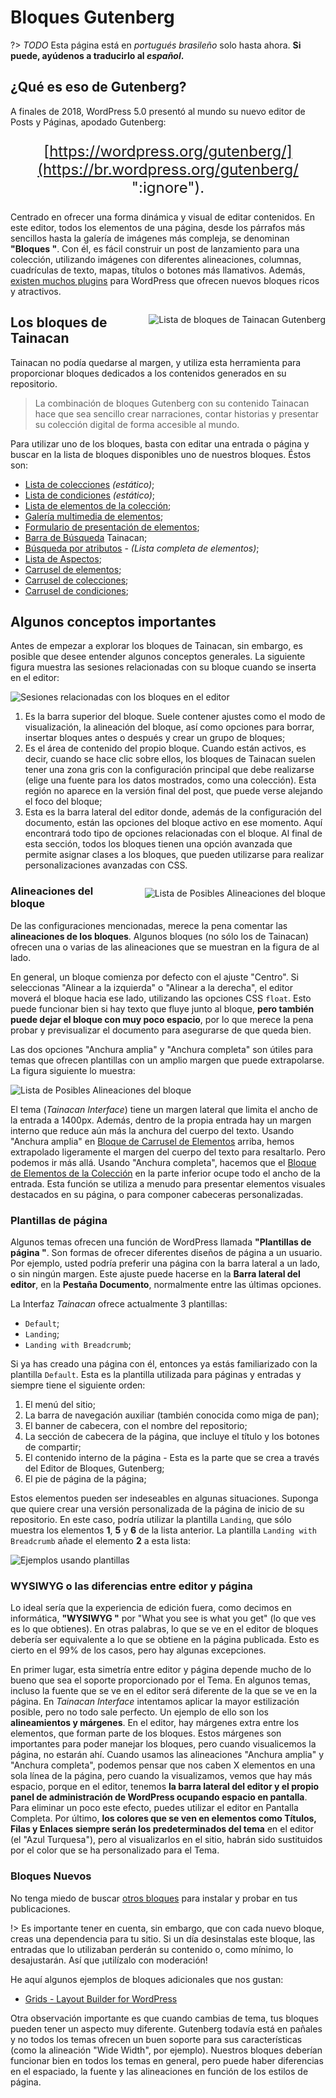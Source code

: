 # Bloques Gutenberg

?> _TODO_ Esta página está en _portugués brasileño_ solo hasta ahora. **Si puede, ayúdenos a traducirlo al _español_.**

## ¿Qué es eso de Gutenberg?

A finales de 2018, WordPress 5.0 presentó al mundo su nuevo editor de Posts y Páginas, apodado Gutenberg:

<div style="text-align: center; font-size: 1.5rem;">

[https://wordpress.org/gutenberg/](https://br.wordpress.org/gutenberg/ ":ignore").

</div>

Centrado en ofrecer una forma dinámica y visual de editar contenidos. En este editor, todos los elementos de una página, desde los párrafos más sencillos hasta la galería de imágenes más compleja, se denominan **"Bloques "**. Con él, es fácil construir un post de lanzamiento para una colección, utilizando imágenes con diferentes alineaciones, columnas, cuadrículas de texto, mapas, títulos o botones más llamativos. Además, [existen muchos plugins](https://br.wordpress.org/plugins/browse/blocks/ ":ignore") para WordPress que ofrecen nuevos bloques ricos y atractivos.

<div style="float: right; margin-left: 32px;">

![Lista de bloques de Tainacan Gutenberg](/_assets/images/gutenberg-blocks-list.jpg ":size=450")

</div>

## Los bloques de Tainacan

Tainacan no podía quedarse al margen, y utiliza esta herramienta para proporcionar bloques dedicados a los contenidos generados en su repositorio.

> La combinación de bloques Gutenberg con su contenido Tainacan hace que sea sencillo crear narraciones, contar historias y presentar su colección digital de forma accesible al mundo.

Para utilizar uno de los bloques, basta con editar una entrada o página y buscar en la lista de bloques disponibles uno de nuestros bloques. Éstos son:

- [Lista de colecciones](/es-mx/blocks-collections#lista-de-colecciones) _(estático)_; 
- [Lista de condiciones](/es-mx/blocks-terms#lista-de-condiciones) _(estático)_;
- [Lista de elementos de la colección](/es-mx/blocks-items#lista-de-elementos-de-la-colección);
- [Galería multimedia de elementos](/es-mx/blocks-item#galería-multimedia-de-elementos);
- [Formulario de presentación de elementos](/es-mx/blocks-item#formulario-de-presentación-de-elementos);
- [Barra de Búsqueda](/es-mx/blocks-items#barra-de-búsqueda-tainacan) Tainacan;
- [Búsqueda por atributos](/es-mx/blocks-items#búsqueda-por-atributos) - _(Lista completa de elementos)_;
- [Lista de Aspectos](/es-mx/blocks-facets#lista-de-aspectos);
- [Carrusel de elementos](/es-mx/blocks-items#carrusel-de-elementos);
- [Carrusel de colecciones](/es-mx/blocks-collections#carrusel-de-colecciones);
- [Carrusel de condiciones](/es-mx/blocks-terms#carrusel-de-condiciones);

## Algunos conceptos importantes

Antes de empezar a explorar los bloques de Tainacan, sin embargo, es posible que desee entender algunos conceptos generales. La siguiente figura muestra las sesiones relacionadas con su bloque cuando se inserta en el editor:

![Sesiones relacionadas con los bloques en el editor](/_assets/images/gutenberg-blocks-sections.jpg)

1. Es la barra superior del bloque. Suele contener ajustes como el modo de visualización, la alineación del bloque, así como opciones para borrar, insertar bloques antes o después y crear un grupo de bloques;
2. Es el área de contenido del propio bloque. Cuando están activos, es decir, cuando se hace clic sobre ellos, los bloques de Tainacan suelen tener una zona gris con la configuración principal que debe realizarse (elige una fuente para los datos mostrados, como una colección). Esta región no aparece en la versión final del post, que puede verse alejando el foco del bloque;
3. Esta es la barra lateral del editor donde, además de la configuración del documento, están las opciones del bloque activo en ese momento. Aquí encontrará todo tipo de opciones relacionadas con el bloque. Al final de esta sección, todos los bloques tienen una opción avanzada que permite asignar clases a los bloques, que pueden utilizarse para realizar personalizaciones avanzadas con CSS.

<div style="float: right; margin-left: 32px;">

![Lista de Posibles Alineaciones del bloque](/_assets/images/gutenberg-blocks-alignments.png ":size=250")

</div>

### Alineaciones del bloque

De las configuraciones mencionadas, merece la pena comentar las **alineaciones de los bloques**. Algunos bloques (no sólo los de Tainacan) ofrecen una o varias de las alineaciones que se muestran en la figura de al lado.

En general, un bloque comienza por defecto con el ajuste "Centro". Si seleccionas "Alinear a la izquierda" o "Alinear a la derecha", el editor moverá el bloque hacia ese lado, utilizando las opciones CSS `float`. Esto puede funcionar bien si hay texto que fluye junto al bloque, **pero también puede dejar el bloque con muy poco espacio**, por lo que merece la pena probar y previsualizar el documento para asegurarse de que queda bien.

Las dos opciones "Anchura amplia" y "Anchura completa" son útiles para temas que ofrecen plantillas con un amplio margen que puede extrapolarse. La figura siguiente lo muestra:

![Lista de Posibles Alineaciones del bloque](/_assets/images/gutenberg-wide-alignment.jpg)

El tema (_Tainacan Interface_) tiene un margen lateral que limita el ancho de la entrada a 1400px. Además, dentro de la propia entrada hay un margen interno que reduce aún más la anchura del cuerpo del texto. Usando "Anchura amplia" en [Bloque de Carrusel de Elementos](#carrusel-de-elementos) arriba, hemos extrapolado ligeramente el margen del cuerpo del texto para resaltarlo. Pero podemos ir más allá. Usando "Anchura completa", hacemos que el [Bloque de Elementos de la Colección](#lista-de-elementos-de-la-colección) en la parte inferior ocupe todo el ancho de la entrada. Esta función se utiliza a menudo para presentar elementos visuales destacados en su página, o para componer cabeceras personalizadas.

### Plantillas de página

Algunos temas ofrecen una función de WordPress llamada **"Plantillas de página "**. Son formas de ofrecer diferentes diseños de página a un usuario. Por ejemplo, usted podría preferir una página con la barra lateral a un lado, o sin ningún margen. Este ajuste puede hacerse en la **Barra lateral del editor**, en la **Pestaña Documento**, normalmente entre las últimas opciones.

La Interfaz _Tainacan_ ofrece actualmente 3 plantillas:

- `Default`;
- `Landing`;
- `Landing with Breadcrumb`;

Si ya has creado una página con él, entonces ya estás familiarizado con la plantilla `Default`. Esta es la plantilla utilizada para páginas y entradas y siempre tiene el siguiente orden:

1. El menú del sitio;
2. La barra de navegación auxiliar (también conocida como miga de pan);
3. El banner de cabecera, con el nombre del repositorio;
4. La sección de cabecera de la página, que incluye el título y los botones de compartir;
5. El contenido interno de la página - Esta es la parte que se crea a través del Editor de Bloques, Gutenberg;
6. El pie de página de la página;

Estos elementos pueden ser indeseables en algunas situaciones. Suponga que quiere crear una versión personalizada de la página de inicio de su repositorio. En este caso, podría utilizar la plantilla `Landing`, que sólo muestra los elementos **1**, **5** y **6** de la lista anterior. La plantilla `Landing with Breadcrumb` añade el elemento **2** a esta lista:

![Ejemplos usando plantillas](/_assets/gifs/gutenberg_page_templates.gif)

### WYSIWYG o las diferencias entre editor y página

Lo ideal sería que la experiencia de edición fuera, como decimos en informática, **"WYSIWYG "** por "What you see is what you get" (lo que ves es lo que obtienes). En otras palabras, lo que se ve en el editor de bloques debería ser equivalente a lo que se obtiene en la página publicada. Esto es cierto en el 99% de los casos, pero hay algunas excepciones.

En primer lugar, esta simetría entre editor y página depende mucho de lo bueno que sea el soporte proporcionado por el Tema. En algunos temas, incluso la fuente que se ve en el editor será diferente de la que se ve en la página. En _Tainacan Interface_ intentamos aplicar la mayor estilización posible, pero no todo sale perfecto. Un ejemplo de ello son los **alineamientos y márgenes**. En el editor, hay márgenes extra entre los elementos, que forman parte de los bloques. Estos márgenes son importantes para poder manejar los bloques, pero cuando visualicemos la página, no estarán ahí. Cuando usamos las alineaciones "Anchura amplia" y "Anchura completa", podemos pensar que nos caben X elementos en una sola línea de la página, pero cuando la visualizamos, vemos que hay más espacio, porque en el editor, tenemos **la barra lateral del editor y el propio panel de administración de WordPress ocupando espacio en pantalla**. Para eliminar un poco este efecto, puedes utilizar el editor en Pantalla Completa. Por último, **los colores que se ven en elementos como Títulos, Filas y Enlaces siempre serán los predeterminados del tema** en el editor (el "Azul Turquesa"), pero al visualizarlos en el sitio, habrán sido sustituidos por el color que se ha personalizado para el Tema.

### Bloques Nuevos

No tenga miedo de buscar [otros bloques](https://wordpress.org/plugins/browse/blocks/ ":ignore") para instalar y probar en tus publicaciones.

!> Es importante tener en cuenta, sin embargo, que con cada nuevo bloque, creas una dependencia para tu sitio. Si un día desinstalas este bloque, las entradas que lo utilizaban perderán su contenido o, como mínimo, lo desajustarán. Así que ¡utilízalo con moderación!

He aquí algunos ejemplos de bloques adicionales que nos gustan:

- [Grids - Layout Builder for WordPress](https://wordpress.org/plugins/grids/ ":ignore")

Otra observación importante es que cuando cambias de tema, tus bloques pueden tener un aspecto muy diferente. Gutenberg todavía está en pañales y no todos los temas ofrecen un buen soporte para sus características (como la alineación "Wide Width", por ejemplo). Nuestros bloques deberían funcionar bien en todos los temas en general, pero puede haber diferencias en el espaciado, la fuente y las alineaciones en función de los estilos de página.
